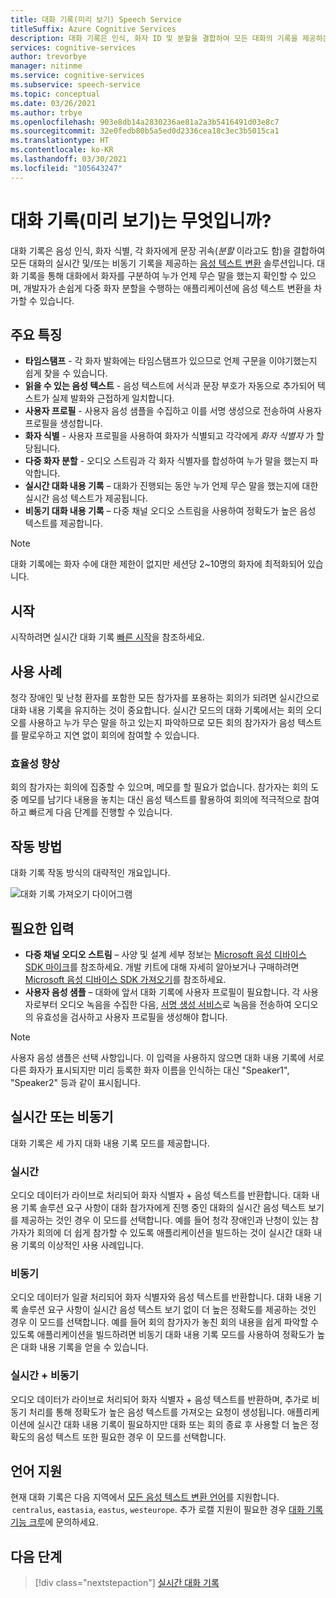 ```yaml
---
title: 대화 기록(미리 보기) Speech Service
titleSuffix: Azure Cognitive Services
description: 대화 기록은 인식, 화자 ID 및 분할을 결합하여 모든 대화의 기록을 제공하는 회의용 솔루션입니다.
services: cognitive-services
author: trevorbye
manager: nitinme
ms.service: cognitive-services
ms.subservice: speech-service
ms.topic: conceptual
ms.date: 03/26/2021
ms.author: trbye
ms.openlocfilehash: 903e8db14a2830236ae81a2a3b5416491d03e8c7
ms.sourcegitcommit: 32e0fedb80b5a5ed0d2336cea18c3ec3b5015ca1
ms.translationtype: HT
ms.contentlocale: ko-KR
ms.lasthandoff: 03/30/2021
ms.locfileid: "105643247"
---
```

# <a name="what-is-conversation-transcription-preview"></a>대화 기록(미리 보기)는 무엇입니까?

대화 기록은 음성 인식, 화자 식별, 각 화자에게 문장 귀속(_분할_ 이라고도 함)을 결합하여 모든 대화의 실시간 및/또는 비동기 기록을 제공하는 [음성 텍스트 변환](speech-to-text.md) 솔루션입니다. 대화 기록을 통해 대화에서 화자를 구분하여 누가 언제 무슨 말을 했는지 확인할 수 있으며, 개발자가 손쉽게 다중 화자 분할을 수행하는 애플리케이션에 음성 텍스트 변환을 차가할 수 있습니다.

## <a name="key-features"></a>주요 특징

- **타임스탬프** - 각 화자 발화에는 타임스탬프가 있으므로 언제 구문을 이야기했는지 쉽게 찾을 수 있습니다.
- **읽을 수 있는 음성 텍스트** - 음성 텍스트에 서식과 문장 부호가 자동으로 추가되어 텍스트가 실제 발화와 근접하게 일치합니다.
- **사용자 프로필** - 사용자 음성 샘플을 수집하고 이를 서명 생성으로 전송하여 사용자 프로필을 생성합니다.
- **화자 식별** - 사용자 프로필을 사용하여 화자가 식별되고 각각에게 _화자 식별자_ 가 할당됩니다.
- **다중 화자 분할** - 오디오 스트림과 각 화자 식별자를 합성하여 누가 말을 했는지 파악합니다.
- **실시간 대화 내용 기록** – 대화가 진행되는 동안 누가 언제 무슨 말을 했는지에 대한 실시간 음성 텍스트가 제공됩니다.
- **비동기 대화 내용 기록** – 다중 채널 오디오 스트림을 사용하여 정확도가 높은 음성 텍스트를 제공합니다.

> [!NOTE]
> 대화 기록에는 화자 수에 대한 제한이 없지만 세션당 2~10명의 화자에 최적화되어 있습니다.

## <a name="get-started"></a>시작

시작하려면 실시간 대화 기록 [빠른 시작](how-to-use-conversation-transcription.md)을 참조하세요.

## <a name="use-cases"></a>사용 사례

청각 장애인 및 난청 환자를 포함한 모든 참가자를 포용하는 회의가 되려면 실시간으로 대화 내용 기록을 유지하는 것이 중요합니다. 실시간 모드의 대화 기록에서는 회의 오디오를 사용하고 누가 무슨 말을 하고 있는지 파악하므로 모든 회의 참가자가 음성 텍스트를 팔로우하고 지연 없이 회의에 참여할 수 있습니다.

### <a name="improved-efficiency"></a>효율성 향상

회의 참가자는 회의에 집중할 수 있으며, 메모를 할 필요가 없습니다. 참가자는 회의 도중 메모를 남기다 내용을 놓치는 대신 음성 텍스트를 활용하여 회의에 적극적으로 참여하고 빠르게 다음 단계를 진행할 수 있습니다.

## <a name="how-it-works"></a>작동 방법

대화 기록 작동 방식의 대략적인 개요입니다.

![대화 기록 가져오기 다이어그램](media/scenarios/conversation-transcription-service.png)

## <a name="expected-inputs"></a>필요한 입력

- **다중 채널 오디오 스트림** – 사양 및 설계 세부 정보는 [Microsoft 음성 디바이스 SDK 마이크](./speech-devices-sdk-microphone.md)를 참조하세요. 개발 키트에 대해 자세히 알아보거나 구매하려면 [Microsoft 음성 디바이스 SDK 가져오기](./get-speech-devices-sdk.md)를 참조하세요.
- **사용자 음성 샘플** – 대화에 앞서 대화 기록에 사용자 프로필이 필요합니다. 각 사용자로부터 오디오 녹음을 수집한 다음, [서명 생성 서비스](https://aka.ms/cts/signaturegenservice)로 녹음을 전송하여 오디오의 유효성을 검사하고 사용자 프로필을 생성해야 합니다.

> [!NOTE]
> 사용자 음성 샘플은 선택 사항입니다. 이 입력을 사용하지 않으면 대화 내용 기록에 서로 다른 화자가 표시되지만 미리 등록한 화자 이름을 인식하는 대신 "Speaker1", "Speaker2" 등과 같이 표시됩니다.


## <a name="real-time-vs-asynchronous"></a>실시간 또는 비동기

대화 기록은 세 가지 대화 내용 기록 모드를 제공합니다.

### <a name="real-time"></a>실시간

오디오 데이터가 라이브로 처리되어 화자 식별자 + 음성 텍스트를 반환합니다. 대화 내용 기록 솔루션 요구 사항이 대화 참가자에게 진행 중인 대화의 실시간 음성 텍스트 보기를 제공하는 것인 경우 이 모드를 선택합니다. 예를 들어 청각 장애인과 난청이 있는 참가자가 회의에 더 쉽게 참가할 수 있도록 애플리케이션을 빌드하는 것이 실시간 대화 내용 기록의 이상적인 사용 사례입니다.

### <a name="asynchronous"></a>비동기

오디오 데이터가 일괄 처리되어 화자 식별자와 음성 텍스트를 반환합니다. 대화 내용 기록 솔루션 요구 사항이 실시간 음성 텍스트 보기 없이 더 높은 정확도를 제공하는 것인 경우 이 모드를 선택합니다. 예를 들어 회의 참가자가 놓친 회의 내용을 쉽게 파악할 수 있도록 애플리케이션을 빌드하려면 비동기 대화 내용 기록 모드를 사용하여 정확도가 높은 대화 내용 기록을 얻을 수 있습니다.

### <a name="real-time-plus-asynchronous"></a>실시간 + 비동기

오디오 데이터가 라이브로 처리되어 화자 식별자 + 음성 텍스트를 반환하며, 추가로 비동기 처리를 통해 정확도가 높은 음성 텍스트를 가져오는 요청이 생성됩니다. 애플리케이션에 실시간 대화 내용 기록이 필요하지만 대화 또는 회의 종료 후 사용할 더 높은 정확도의 음성 텍스트 또한 필요한 경우 이 모드를 선택합니다.

## <a name="language-support"></a>언어 지원

현재 대화 기록은 다음 지역에서 [모든 음성 텍스트 변환 언어](language-support.md#speech-to-text)를 지원합니다.  `centralus`, `eastasia`, `eastus`, `westeurope`. 추가 로캘 지원이 필요한 경우 [대화 기록 기능 크루](mailto:CTSFeatureCrew@microsoft.com)에 문의하세요.

## <a name="next-steps"></a>다음 단계

> [!div class="nextstepaction"]
> [실시간 대화 기록](how-to-use-conversation-transcription.md)
